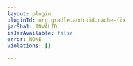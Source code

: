 ```yaml
---
layout: plugin
pluginId: org.gradle.android.cache-fix
jarSha1: INVALID
isJarAvailable: false
error: NONE
violations: []

---
```

